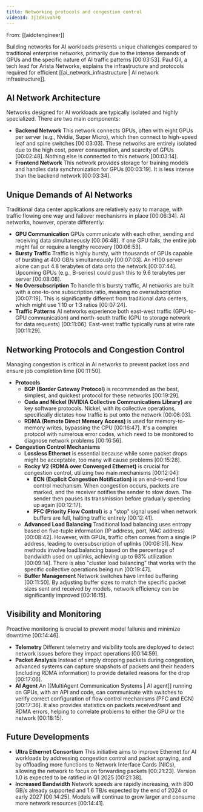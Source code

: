 ```yaml
---
title: Networking protocols and congestion control
videoId: 3j1dHivahFQ
---
```


From: [[aidotengineer]] <br/> 

Building networks for AI workloads presents unique challenges compared to traditional enterprise networks, primarily due to the intense demands of GPUs and the specific nature of AI traffic patterns <a class="yt-timestamp" data-t="00:03:53">[00:03:53]</a>. Paul Gil, a tech lead for Arista Networks, explains the infrastructure and protocols required for efficient [[ai_network_infrastructure | AI network infrastructure]].

## AI Network Architecture
Networks designed for AI workloads are typically isolated and highly specialized. There are two main components:
*   **Backend Network** This network connects GPUs, often with eight GPUs per server (e.g., Nvidia, Super Micro), which then connect to high-speed leaf and spine switches <a class="yt-timestamp" data-t="00:03:03">[00:03:03]</a>. These networks are entirely isolated due to the high cost, power consumption, and scarcity of GPUs <a class="yt-timestamp" data-t="00:02:48">[00:02:48]</a>. Nothing else is connected to this network <a class="yt-timestamp" data-t="00:03:14">[00:03:14]</a>.
*   **Frontend Network** This network provides storage for training models and handles data synchronization for GPUs <a class="yt-timestamp" data-t="00:03:19">[00:03:19]</a>. It is less intense than the backend network <a class="yt-timestamp" data-t="00:03:34">[00:03:34]</a>.

## Unique Demands of AI Networks
Traditional data center applications are relatively easy to manage, with traffic flowing one way and failover mechanisms in place <a class="yt-timestamp" data-t="00:06:34">[00:06:34]</a>. AI networks, however, operate differently:
*   **GPU Communication** GPUs communicate with each other, sending and receiving data simultaneously <a class="yt-timestamp" data-t="00:06:48">[00:06:48]</a>. If one GPU fails, the entire job might fail or require a lengthy recovery <a class="yt-timestamp" data-t="00:06:53">[00:06:53]</a>.
*   **Bursty Traffic** Traffic is highly bursty, with thousands of GPUs capable of bursting at 400 GB/s simultaneously <a class="yt-timestamp" data-t="00:07:03">[00:07:03]</a>. An H100 server alone can put 4.8 terabytes of data onto the network <a class="yt-timestamp" data-t="00:07:44">[00:07:44]</a>. Upcoming GPUs (e.g., B-series) could push this to 9.6 terabytes per server <a class="yt-timestamp" data-t="00:08:08">[00:08:08]</a>.
*   **No Oversubscription** To handle this bursty traffic, AI networks are built with a one-to-one subscription ratio, meaning no oversubscription <a class="yt-timestamp" data-t="00:07:19">[00:07:19]</a>. This is significantly different from traditional data centers, which might use 1:10 or 1:3 ratios <a class="yt-timestamp" data-t="00:07:24">[00:07:24]</a>.
*   **Traffic Patterns** AI networks experience both east-west traffic (GPU-to-GPU communication) and north-south traffic (GPU to storage network for data requests) <a class="yt-timestamp" data-t="00:11:06">[00:11:06]</a>. East-west traffic typically runs at wire rate <a class="yt-timestamp" data-t="00:11:29">[00:11:29]</a>.

## Networking Protocols and Congestion Control
Managing congestion is critical in AI networks to prevent packet loss and ensure job completion time <a class="yt-timestamp" data-t="00:11:50">[00:11:50]</a>.
*   **Protocols**
    *   **BGP (Border Gateway Protocol)** is recommended as the best, simplest, and quickest protocol for these networks <a class="yt-timestamp" data-t="00:19:29">[00:19:29]</a>.
    *   **Cuda and Nickel (NVIDIA Collective Communications Library)** are key software protocols. Nickel, with its collective operations, specifically dictates how traffic is put onto the network <a class="yt-timestamp" data-t="00:06:03">[00:06:03]</a>.
    *   **RDMA (Remote Direct Memory Access)** is used for memory-to-memory writes, bypassing the CPU <a class="yt-timestamp" data-t="00:16:47">[00:16:47]</a>. It's a complex protocol with numerous error codes, which need to be monitored to diagnose network problems <a class="yt-timestamp" data-t="00:16:56">[00:16:56]</a>.
*   **Congestion Control Mechanisms**
    *   **Lossless Ethernet** is essential because while some packet drops might be acceptable, too many will cause problems <a class="yt-timestamp" data-t="00:15:28">[00:15:28]</a>.
    *   **Rocky V2 (RDMA over Converged Ethernet)** is crucial for congestion control, utilizing two main mechanisms <a class="yt-timestamp" data-t="00:12:04">[00:12:04]</a>:
        *   **ECN (Explicit Congestion Notification)** is an end-to-end flow control mechanism. When congestion occurs, packets are marked, and the receiver notifies the sender to slow down. The sender then pauses its transmission before gradually speeding up again <a class="yt-timestamp" data-t="00:12:17">[00:12:17]</a>.
        *   **PFC (Priority Flow Control)** is a "stop" signal used when network buffers are full, halting traffic entirely <a class="yt-timestamp" data-t="00:12:41">[00:12:41]</a>.
    *   **Advanced Load Balancing** Traditional load balancing uses entropy based on five-tuple information (IP address, port, MAC address) <a class="yt-timestamp" data-t="00:08:42">[00:08:42]</a>. However, with GPUs, traffic often comes from a single IP address, leading to oversubscription of uplinks <a class="yt-timestamp" data-t="00:08:51">[00:08:51]</a>. New methods involve load balancing based on the percentage of bandwidth used on uplinks, achieving up to 93% utilization <a class="yt-timestamp" data-t="00:09:14">[00:09:14]</a>. There is also "cluster load balancing" that works with the specific collective operations being run <a class="yt-timestamp" data-t="00:19:47">[00:19:47]</a>.
    *   **Buffer Management** Network switches have limited buffering <a class="yt-timestamp" data-t="00:11:50">[00:11:50]</a>. By adjusting buffer sizes to match the specific packet sizes sent and received by models, network efficiency can be significantly improved <a class="yt-timestamp" data-t="00:16:15">[00:16:15]</a>.

## Visibility and Monitoring
Proactive monitoring is crucial to prevent model failures and minimize downtime <a class="yt-timestamp" data-t="00:14:46">[00:14:46]</a>.
*   **Telemetry** Different telemetry and visibility tools are deployed to detect network issues before they impact operations <a class="yt-timestamp" data-t="00:14:59">[00:14:59]</a>.
*   **Packet Analysis** Instead of simply dropping packets during congestion, advanced systems can capture snapshots of packets and their headers (including RDMA information) to provide detailed reasons for the drop <a class="yt-timestamp" data-t="00:17:06">[00:17:06]</a>.
*   **AI Agent** An [[MultiAgent Communication Systems | AI agent]] running on GPUs, with an API and code, can communicate with switches to verify correct configuration of flow control mechanisms (PFC and ECN) <a class="yt-timestamp" data-t="00:17:36">[00:17:36]</a>. It also provides statistics on packets received/sent and RDMA errors, helping to correlate problems to either the GPU or the network <a class="yt-timestamp" data-t="00:18:15">[00:18:15]</a>.

## Future Developments
*   **Ultra Ethernet Consortium** This initiative aims to improve Ethernet for AI workloads by addressing congestion control and packet spraying, and by offloading more functions to Network Interface Cards (NICs), allowing the network to focus on forwarding packets <a class="yt-timestamp" data-t="00:21:23">[00:21:23]</a>. Version 1.0 is expected to be ratified in Q1 2025 <a class="yt-timestamp" data-t="00:21:38">[00:21:38]</a>.
*   **Increased Bandwidth** Network speeds are rapidly increasing, with 800 GB/s already supported and 1.6 TB/s expected by the end of 2024 or early 2027 <a class="yt-timestamp" data-t="00:14:25">[00:14:25]</a>. Models will continue to grow larger and consume more network resources <a class="yt-timestamp" data-t="00:14:41">[00:14:41]</a>.